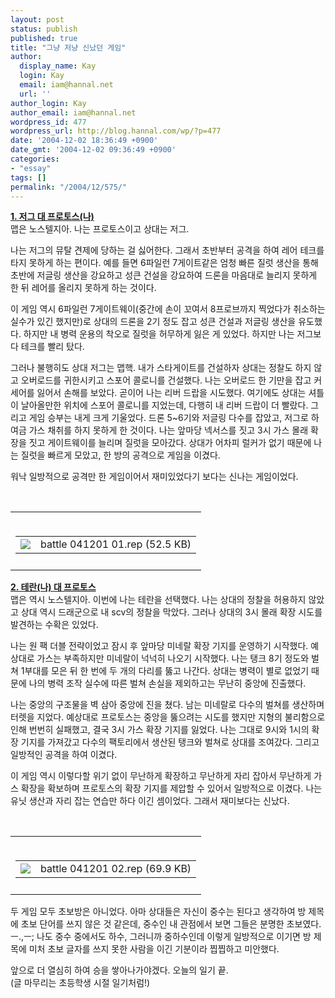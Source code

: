 ```yaml
---
layout: post
status: publish
published: true
title: "그냥 저냥 신났던 게임"
author:
  display_name: Kay
  login: Kay
  email: iam@hannal.net
  url: ''
author_login: Kay
author_email: iam@hannal.net
wordpress_id: 477
wordpress_url: http://blog.hannal.com/wp/?p=477
date: '2004-12-02 18:36:49 +0900'
date_gmt: '2004-12-02 09:36:49 +0900'
categories:
- "essay"
tags: []
permalink: "/2004/12/575/"
---
```

<p><b><u>1. 저그 대 프로토스(나)</u></b><br />
맵은 노스텔지아. 나는 프로토스이고 상대는 저그. </p>
<p>나는 저그의 뮤탈 견제에 당하는 걸 싫어한다. 그래서 초반부터 공격을 하여 레어 테크를 타지 못하게 하는 편이다. 예를 들면 6파일런 7게이트같은 엄청 빠른 질럿 생산을 통해 초반에 저글링 생산을 강요하고 성큰 건설을 강요하여 드론을 마음대로 늘리지 못하게 한 뒤 레어를 올리지 못하게 하는 것이다.</p>
<p>이 게임 역시 6파일런 7게이트웨이(중간에 손이 꼬여서 8프로브까지 찍었다가 취소하는 실수가 있긴 했지만)로 상대의 드론을 2기 정도 잡고 성큰 건설과 저글링 생산을 유도했다. 하지만 내 병력 운용의 착오로 질럿을 허무하게 잃은 게 있었다. 하지만 나는 저그보다 테크를 빨리 탔다. </p>
<p>그러나 불행히도 상대 저그는 맵핵. 내가 스타게이트를 건설하자 상대는 정찰도 하지 않고 오버로드를 귀한시키고 스포어 콜로니를 건설했다. 나는 오버로드 한 기만을 잡고 커세어를 잃어서 손해를 보았다. 곧이어 나는 리버 드랍을 시도했다. 여기에도 상대는 셔틀이 날아올만한 위치에 스포어 콜로니를 지었는데, 다행히 내 리버 드랍이 더 빨랐다. 그리고 게임 승부는 내게 크게 기울었다. 드론 5~6기와 저글링 다수를 잡았고, 저그로 하여금 가스 채취를 하지 못하게 한 것이다. 나는 앞마당 넥서스를 짓고 3시 가스 몰래 확장을 짓고 게이트웨이를 늘리며 질럿을 모아갔다. 상대가 어차피 럴커가 없기 때문에 나는 질럿을 빠르게 모았고, 한 방의 공격으로 게임을 이겼다.</p>
<p>워낙 일방적으로 공격만 한 게임이어서 재미있었다기 보다는 신나는 게임이었다.<br />
<center><br />
<table>
<tr>
<td><center><br />
<table class="ib" onclick="location.href='http://blog.hannal.com/down.php?attachname=846717.rep'">
<tr>
<td><img src="http://blog.hannal.com/images/icon/file.gif"></td>
<td class="centerphoto">battle 041201 01.rep (52.5 KB)</td>
</tr>
</table>
<p></center></td>
</tr>
<tr>
<td class="centerphoto"> </td>
</tr>
</table>
<p></center></p>
<p>
<b><u>2. 테란(나) 대 프로토스</u></b><br />
맵은 역시 노스텔지아. 이번에 나는 테란을 선택했다. 나는 상대의 정찰을 허용하지 않았고 상대 역시 드래군으로 내 scv의 정찰을 막았다. 그러나 상대의 3시 몰래 확장 시도를 발견하는 수확은 있었다.</p>
<p>나는 원 팩 더블 전략이었고 잠시 후 앞마당 미네랄 확장 기지를 운영하기 시작했다. 예상대로 가스는 부족하지만 미네랄이 넉넉히 나오기 시작했다. 나는 탱크 8기 정도와 벌쳐 1부대를 모은 뒤 한 번에 두 개의 다리를 뚫고 나간다. 상대는 병력이 별로 없었기 때문에 나의 병력 조작 실수에 따른 벌쳐 손실을 제외하고는 무난히 중앙에 진출했다. </p>
<p>나는 중앙의 구조물을 벽 삼아 중앙에 진을 쳤다. 남는 미네랄로 다수의 벌쳐를 생산하며 터렛을 지었다. 예상대로 프로토스는 중앙을 뚫으려는 시도를 했지만 지형의 불리함으로 인해 번번히 실패했고, 결국 3시 가스 확장 기지를 잃었다. 나는 그대로 9시와 1시의 확장 기지를 가져갔고 다수의 팩토리에서 생산된 탱크와 벌쳐로 상대를 조여갔다. 그리고 일방적인 공격을 하여 이겼다.</p>
<p>이 게임 역시 이렇다할 위기 없이 무난하게 확장하고 무난하게 자리 잡아서 무난하게 가스 확장을 확보하며 프로토스의 확장 기지를 제압할 수 있어서 일방적으로 이겼다. 나는 유닛 생산과 자리 잡는 연습만 하다 이긴 셈이었다. 그래서 재미보다는 신났다.<br />
<center><br />
<table>
<tr>
<td><center><br />
<table class="ib" onclick="location.href='http://blog.hannal.com/down.php?attachname=242855.rep'">
<tr>
<td><img src="http://blog.hannal.com/images/icon/file.gif"></td>
<td class="centerphoto">battle 041201 02.rep (69.9 KB)</td>
</tr>
</table>
<p></center></td>
</tr>
<tr>
<td class="centerphoto"> </td>
</tr>
</table>
<p></center></p>
<p>
두 게임 모두 초보방은 아니었다. 아마 상대들은 자신이 중수는 된다고 생각하여 방 제목에 초보 단어를 쓰지 않은 것 같은데, 중수인 내 관점에서 보면 그들은 분명한 초보였다. ㅡ.,ㅡ; 나도 중수 중에서도 하수, 그러니까 중하수인데 이렇게 일방적으로 이기면 방 제목에 미처 초보 글자를 쓰지 못한 사람을 이긴 기분이라 찝찝하고 미안했다.</p>
<p>
앞으로 더 열심히 하여 승을 쌓아나가야겠다. 오늘의 일기 끝.<br />
(글 마무리는 초등학생 시절 일기처럼!)</p>
